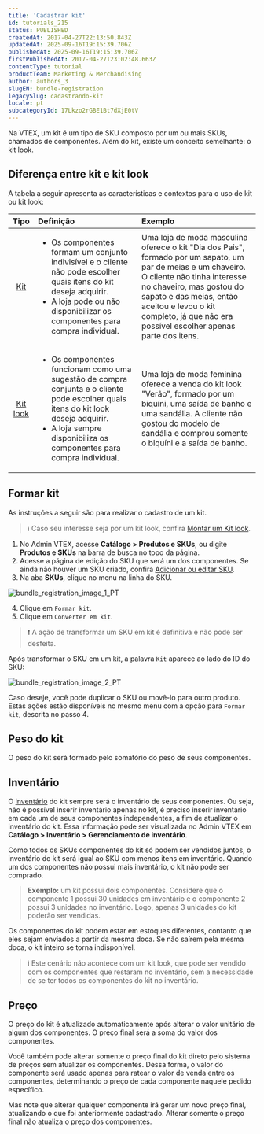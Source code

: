 ```yaml
---
title: 'Cadastrar kit'
id: tutorials_215
status: PUBLISHED
createdAt: 2017-04-27T22:13:50.843Z
updatedAt: 2025-09-16T19:15:39.706Z
publishedAt: 2025-09-16T19:15:39.706Z
firstPublishedAt: 2017-04-27T23:02:48.663Z
contentType: tutorial
productTeam: Marketing & Merchandising
author: authors_3
slugEN: bundle-registration
legacySlug: cadastrando-kit
locale: pt
subcategoryId: 17Lkzo2rGBE1Bt7dXjE0tV
---
```


Na VTEX, um kit é um tipo de SKU composto por um ou mais SKUs, chamados de componentes. Além do kit, existe um conceito semelhante: o kit look.

## Diferença entre kit e kit look

A tabela a seguir apresenta as características e contextos para o uso de kit ou kit look:

| **Tipo** | **Definição** | **Exemplo** |
| :---: | :--- | :--- |
| [Kit](/pt/tutorial/o-que-e-um-kit--5ov5s3eHM4AqAAgqWwoc28) | <ul><li>Os componentes formam um conjunto indivisível e o cliente não pode escolher quais itens do kit deseja adquirir.</li><li>A loja pode ou não disponibilizar os componentes para compra individual.</li></ul> | Uma loja de moda masculina oferece o kit "Dia dos Pais", formado por um sapato, um par de meias e um chaveiro. O cliente não tinha interesse no chaveiro, mas gostou do sapato e das meias, então aceitou e levou o kit completo, já que não era possível escolher apenas parte dos itens. |
| [Kit look](/pt/tutorial/como-montar-um-kit-look--tutorials_266) | <ul><li>Os componentes funcionam como uma sugestão de compra conjunta e o cliente pode escolher quais itens do kit look deseja adquirir.</li><li>A loja sempre disponibiliza os componentes para compra individual.</li></ul> | Uma loja de moda feminina oferece a venda do kit look "Verão", formado por um biquíni, uma saída de banho e uma sandália. A cliente não gostou do modelo de sandália e comprou somente o biquíni e a saída de banho. |

## Formar kit

As instruções a seguir são para realizar o cadastro de um kit.

> ℹ️ Caso seu interesse seja por um kit look, confira [Montar um Kit look](/pt/tutorial/como-montar-um-kit-look--tutorials_266).

1. No Admin VTEX, acesse **Catálogo > Produtos e SKUs**, ou digite **Produtos e SKUs** na barra de busca no topo da página.
2. Acesse a página de edição do SKU que será um dos componentes. Se ainda não houver um SKU criado, confira [Adicionar ou editar SKU](/pt/tutorial/adicionar-ou-editar-sku--4ryZ6J45kwn3jDiQBxGiiN).
3. Na aba **SKUs**, clique no <i class="fas fa-ellipsis-v" aria-hidden="true"></i> menu na linha do SKU.

  ![bundle_registration_image_1_PT](https://cdn.statically.io/gh/vtexdocs/help-center-content/refs/heads/main/docs/pt/tutorials/cat%C3%A1logo/kit/cadastrar-kit_1.png)

4. Clique em `Formar kit`.
5. Clique em `Converter em kit`.

> ❗ A ação de transformar um SKU em kit é definitiva e não pode ser desfeita.

Após transformar o SKU em um kit, a palavra `Kit` aparece ao lado do ID do SKU:

![bundle_registration_image_2_PT](https://cdn.statically.io/gh/vtexdocs/help-center-content/refs/heads/main/docs/pt/tutorials/cat%C3%A1logo/kit/cadastrar-kit_2.png)

Caso deseje, você pode duplicar o SKU ou movê-lo para outro produto. Estas ações estão disponíveis no mesmo menu com a opção para `Formar kit`, descrita no passo 4.

## Peso do kit

O peso do kit será formado pelo somatório do peso de seus componentes.

## Inventário

O [inventário](/pt/tutorial/inventory-management--tutorials_139) do kit sempre será o inventário de seus componentes. Ou seja, não é possível inserir inventário apenas no kit, é preciso inserir inventário em cada um de seus componentes independentes, a fim de atualizar o inventário do kit. Essa informação pode ser visualizada no Admin VTEX em **Catálogo > Inventário > Gerenciamento de inventário**.

Como todos os SKUs componentes do kit só podem ser vendidos juntos, o inventário do kit será igual ao SKU com menos itens em inventário. Quando um dos componentes não possui mais inventário, o kit não pode ser comprado.

> **Exemplo:** um kit possui dois componentes. Considere que o componente 1 possui 30 unidades em inventário e o componente 2 possui 3 unidades no inventário. Logo, apenas 3 unidades do kit poderão ser vendidas.

Os componentes do kit podem estar em estoques diferentes, contanto que eles sejam enviados a partir da mesma doca. Se não saírem pela mesma doca, o kit inteiro se torna indisponível. 

> ℹ️ Este cenário não acontece com um kit look, que pode ser vendido com os componentes que restaram no inventário, sem a necessidade de se ter todos os componentes do kit no inventário.

## Preço

O preço do kit é atualizado automaticamente após alterar o valor unitário de algum dos componentes. O preço final será a soma do valor dos componentes.

Você também pode alterar somente o preço final do kit direto pelo sistema de preços sem atualizar os componentes. Dessa forma, o valor do componente será usado apenas para ratear o valor de venda entre os componentes, determinando o preço de cada componente naquele pedido específico.

Mas note que alterar qualquer componente irá gerar um novo preço final, atualizando o que foi anteriormente cadastrado. Alterar somente o preço final não atualiza o preço dos componentes.
